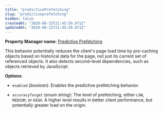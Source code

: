 ```yaml
---
title: "predictivePrefetching"
slug: "predictiveprefetching"
hidden: false
createdAt: "2020-06-15T21:45:59.971Z"
updatedAt: "2020-06-15T21:45:59.971Z"
---
```

__Property Manager name__: [Predictive Prefetching](https://control.akamai.com/wh/CUSTOMER/AKAMAI/en-US/WEBHELP/property-manager/property-manager-help/csh_lookup.html?id=PM_0063)

This behavior potentially reduces the client's page load time by pre-caching objects based on historical data for the page, not just its current set of referenced objects. It also detects second-level dependencies, such as objects retrieved by JavaScript.

__Options__:

<div class="option" markdown="1" id="predictivePrefetching.enabled" >

- `enabled` (_boolean_): Enables the predictive prefetching behavior.

</div>

<div class="option" markdown="1" id="predictivePrefetching.accuracyTarget" >

- `accuracyTarget` (_enum string_): The level of prefetching, either `LOW`, `MEDIUM`, or `HIGH`. A higher level results in better client performance, but potentially greater load on the origin.

</div>

</div>

<div class="feature" data-feature="prefetch" markdown="1">
